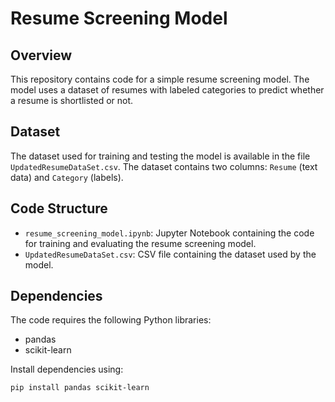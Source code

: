 # Resume Screening Model

## Overview

This repository contains code for a simple resume screening model. The model uses a dataset of resumes with labeled categories to predict whether a resume is shortlisted or not.

## Dataset

The dataset used for training and testing the model is available in the file `UpdatedResumeDataSet.csv`. The dataset contains two columns: `Resume` (text data) and `Category` (labels).

## Code Structure

- `resume_screening_model.ipynb`: Jupyter Notebook containing the code for training and evaluating the resume screening model.
- `UpdatedResumeDataSet.csv`: CSV file containing the dataset used by the model.

## Dependencies

The code requires the following Python libraries:

- pandas
- scikit-learn

Install dependencies using:

```bash
pip install pandas scikit-learn

